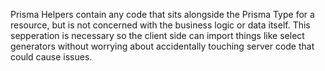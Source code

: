 Prisma Helpers contain any code that sits alongside the Prisma Type for a resource, but is not concerned with the business logic or data itself. This sepperation is necessary so the client side can import things like select generators without worrying about accidentally touching server code that could cause issues.
